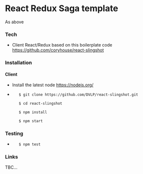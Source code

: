 # React Redux Saga template

As above

### Tech
* Client React/Redux based on this boilerplate code https://github.com/coryhouse/react-slingshot

### Installation

#### Client
* Install the latest node https://nodejs.org/
*    ```sh
        $ git clone https://github.com/DVLP/react-slingshot.git

        $ cd react-slingshot

        $ npm install

        $ npm start
        ```
### Testing
*    ```sh
        $ npm test
        ```

### Links

TBC...